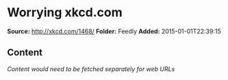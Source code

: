 # Worrying xkcd.com

**Source:** http://xkcd.com/1468/
**Folder:** Feedly
**Added:** 2015-01-01T22:39:15




## Content
*Content would need to be fetched separately for web URLs*
